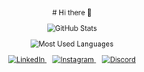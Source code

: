 
<p align="center">
  # Hi there 👋
</p>
<!-- Stats Section -->
<p align="center">
  <img src="https://github-readme-stats.vercel.app/api?username=ashwin2500&show_icons=true&theme=dark&hide_title=true" alt="GitHub Stats">
</p>

<!-- Most Used Languages Section -->
<p align="center">
  <img src="https://github-readme-stats.vercel.app/api/top-langs/?username=ashwin2500&layout=compact&theme=dark" alt="Most Used Languages">
</p>



<!-- Social Media Links Section -->
<p align="center">
  <a href="https://www.linkedin.com/in/ashwinpraseed25/" target="_blank">
    <img src="https://img.shields.io/badge/LinkedIn-blue?style=for-the-badge&logo=linkedin&logoColor=white" alt="LinkedIn">
  </a>&nbsp;&nbsp;
  <a href="https://www.instagram.com/ash._.25/" target="_blank">
    <img src="https://img.shields.io/badge/Instagram-E4405F?style=for-the-badge&logo=instagram&logoColor=white" alt="Instagram">
  </a>&nbsp;&nbsp;
  <a href="https://discordapp.com/users/765885050125942804/" target="_blank">
    <img src="https://img.shields.io/badge/Discord-7289DA?style=for-the-badge&logo=discord&logoColor=white" alt="Discord">
  </a>
</p>

